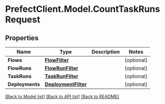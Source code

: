 # PrefectClient.Model.CountTaskRunsRequest

## Properties

Name | Type | Description | Notes
------------ | ------------- | ------------- | -------------
**Flows** | [**FlowFilter**](FlowFilter.md) |  | [optional] 
**FlowRuns** | [**FlowRunFilter**](FlowRunFilter.md) |  | [optional] 
**TaskRuns** | [**TaskRunFilter**](TaskRunFilter.md) |  | [optional] 
**Deployments** | [**DeploymentFilter**](DeploymentFilter.md) |  | [optional] 

[[Back to Model list]](../README.md#documentation-for-models) [[Back to API list]](../README.md#documentation-for-api-endpoints) [[Back to README]](../README.md)

